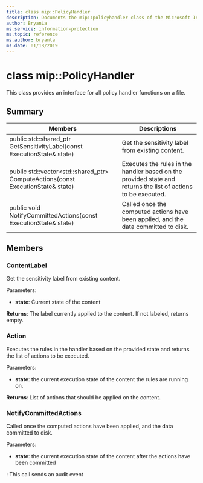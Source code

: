 ```yaml
---
title: class mip::PolicyHandler 
description: Documents the mip::policyhandler class of the Microsoft Information Protection (MIP) SDK.
author: BryanLa
ms.service: information-protection
ms.topic: reference
ms.author: bryanla
ms.date: 01/18/2019
---
```


# class mip::PolicyHandler 
This class provides an interface for all policy handler functions on a file.
  
## Summary
 Members                        | Descriptions                                
--------------------------------|---------------------------------------------
public std::shared_ptr<ContentLabel> GetSensitivityLabel(const ExecutionState& state)  |  Get the sensitivity label from existing content.
public std::vector<std::shared_ptr<Action>> ComputeActions(const ExecutionState& state)  |  Executes the rules in the handler based on the provided state and returns the list of actions to be executed.
public void NotifyCommittedActions(const ExecutionState& state)  |  Called once the computed actions have been applied, and the data committed to disk.
  
## Members
  
### ContentLabel
Get the sensitivity label from existing content.

Parameters:  
* **state**: Current state of the content 



  
**Returns**: The label currently applied to the content. If not labeled, returns empty.
  
### Action
Executes the rules in the handler based on the provided state and returns the list of actions to be executed.

Parameters:  
* **state**: the current execution state of the content the rules are running on. 



  
**Returns**: List of actions that should be applied on the content.
  
### NotifyCommittedActions
Called once the computed actions have been applied, and the data committed to disk.

Parameters:  
* **state**: the current execution state of the content after the actions have been committed 


: This call sends an audit event